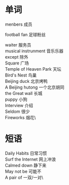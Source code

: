 # 单词
menbers 成员

football fan 足球粉丝

waiter 服务员\
musical instrunment 音乐乐器\
except 除外\
Square 广场\
Temple of Heaven Park 天坛\
Bird's Nest 鸟巢\
Beijing duck 北京烤鸭\
A Beijing hutong 一个北京胡同\
the Great wall 长城\
puppy 小狗\
Interview 介绍\
Seldom 很少\
Fireworks 烟花\
# 短语
Daily Habits 日常习惯\
Surf the Internet 网上冲浪\
Calmed down 静下来\
May not be 可能不\
A pair of 一双/一对\